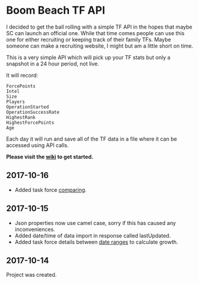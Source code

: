 # Boom Beach TF API

I decided to get the ball rolling with a simple TF API in the hopes that maybe SC can launch an official one. While that time comes people can use this one for either recruiting or keeping track of their family TFs. Maybe someone can make a recruiting website, I might but am a little short on time.

This is a very simple API which will pick up your TF stats but only a snapshot in a 24 hour period, not live.

It will record:

    ForcePoints
    Intel
    Size
    Players
    OperationStarted
    OperationSuccessRate
    HighestRank
    HighestForcePoints
    Age 


Each day it will run and save all of the TF data in a file where it can be accessed using API calls.

**Please visit the [wiki](https://github.com/Techployee/bb-tf-api/wiki) to get started.**

## 2017-10-16
* Added task force [comparing](https://github.com/Techployee/bb-tf-api/wiki/Task-Force-Compare).

## 2017-10-15
* Json properties now use camel case, sorry if this has caused any inconveniences.
* Added date/time of data import in response called lastUpdated.
* Added task force details between [date ranges](https://github.com/Techployee/bb-tf-api/wiki/Task-Force-Tag#task-force-details-between-dates) to calculate growth.

## 2017-10-14
Project was created.
